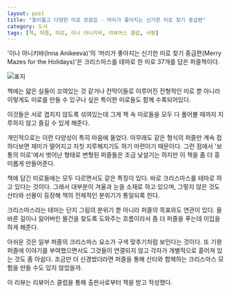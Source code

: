 ```yaml
---
layout: post
title: "흥미롭고 다양한 미로 모음집 - 머리가 좋아지는 신기한 미로 찾기 중급편"
category: 도서
tags: [책, 퍼즐, 미로, 이나 아니키바, 리뷰어스 클럽, 서평]
---
```


'이나 아니키바(Inna Anikeeva)'의
'머리가 좋아지는 신기한 미로 찾기 중급편(Merry Mazes for the Holidays)'은
크리스마스를 테마로 한 미로 37개를 담은 퍼즐책이다.

![표지](https://images2.imgbox.com/88/e9/SXRNHOAz_o.jpg)

책에는 얇은 실들이 꼬여있는 것 같거나 칸막이들로 이루어진 전형적인 미로 뿐 아니라
이렇게도 미로를 만들 수 있구나 싶은 특이한 미로들도 함께 수록되어있다.

이것들은 서로 겹치지 않도록 섞여있는데
그게 책 속 미로들을 모두 다 풀어볼 때까지
지루하지 않고 즐길 수 있게 해준다.

개인적으로는 이런 다양성이 특히 마음에 들었다.
아무래도 같은 형식의 퍼즐만 계속 접하다보면 재미가 떨어지고 자칫 지루해지기도 하기 마련이기 때문이다.
그런 점에서 '보통의 미로'에서 벗어난 형태로 변형된 퍼즐들은
조금 낯설기는 하지만 이 책을 좀 더 흥미롭게 만들어준다.

책에 담긴 미로들에는 모두 다르면서도 같은 특징이 있다.
바로 크리스마스를 테마로 하고 있다는 것이다.
그래서 대부분이 겨울과 눈을 소재로 하고 있으며,
그렇지 않은 것도 산타와 선물이 등장해
책의 전체적인 분위기가 통일되록 한다.

크리스마스라는 테마는 단지 그림의 분위기 뿐 아니라
퍼즐의 목표와도 연관이 있다.
올바른 길이나 잃어버린 물건을 찾도록 도와주는 흐름이라서 좀 더 퍼즐을 푸는데 이입을 하게 해준다.

아쉬운 것은 일부 퍼즐의 크리스마스 요소가 구색 맞추기처럼 보인다는 것이다.
또 기왕 퍼즐에 이야기를 부여했으면서도
그것들이 연결되지 않고 각자가 개별적으로 흩어져 있는 것도 좀 아쉽다.
조금만 더 신경썼더라면 퍼즐을 통해 산타와 함께하는 크리스마스 모험을 만들 수도 있지 않았을까.



<div class="im im-info">
이 리뷰는 리뷰어스 클럽을 통해 출판사로부터 책을 받고 작성했다.
</div>
